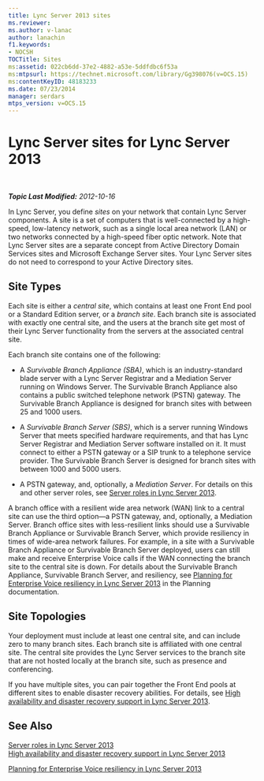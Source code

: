 ```yaml
---
title: Lync Server 2013 sites
ms.reviewer: 
ms.author: v-lanac
author: lanachin
f1.keywords:
- NOCSH
TOCTitle: Sites
ms:assetid: 022cb6dd-37e2-4882-a53e-5ddfdbc6f53a
ms:mtpsurl: https://technet.microsoft.com/library/Gg398076(v=OCS.15)
ms:contentKeyID: 48183233
ms.date: 07/23/2014
manager: serdars
mtps_version: v=OCS.15
---
```


<div data-xmlns="http://www.w3.org/1999/xhtml">

<div class="topic" data-xmlns="http://www.w3.org/1999/xhtml" data-msxsl="urn:schemas-microsoft-com:xslt" data-cs="http://msdn.microsoft.com/en-us/">

<div data-asp="http://msdn2.microsoft.com/asp">

# Lync Server sites for Lync Server 2013

</div>

<div id="mainSection">

<div id="mainBody">

<span> </span>

_**Topic Last Modified:** 2012-10-16_

In Lync Server, you define *sites* on your network that contain Lync Server components. A site is a set of computers that is well-connected by a high-speed, low-latency network, such as a single local area network (LAN) or two networks connected by a high-speed fiber optic network. Note that Lync Server sites are a separate concept from Active Directory Domain Services sites and Microsoft Exchange Server sites. Your Lync Server sites do not need to correspond to your Active Directory sites.

<div>

## Site Types

Each site is either a *central site*, which contains at least one Front End pool or a Standard Edition server, or a *branch site*. Each branch site is associated with exactly one central site, and the users at the branch site get most of their Lync Server functionality from the servers at the associated central site.

Each branch site contains one of the following:

  - A *Survivable Branch Appliance (SBA)*, which is an industry-standard blade server with a Lync Server Registrar and a Mediation Server running on Windows Server. The Survivable Branch Appliance also contains a public switched telephone network (PSTN) gateway. The Survivable Branch Appliance is designed for branch sites with between 25 and 1000 users.

  - A *Survivable Branch Server (SBS)*, which is a server running Windows Server that meets specified hardware requirements, and that has Lync Server Registrar and Mediation Server software installed on it. It must connect to either a PSTN gateway or a SIP trunk to a telephone service provider. The Survivable Branch Server is designed for branch sites with between 1000 and 5000 users.

  - A PSTN gateway, and, optionally, a *Mediation Server*. For details on this and other server roles, see [Server roles in Lync Server 2013](lync-server-2013-server-roles.md).

A branch office with a resilient wide area network (WAN) link to a central site can use the third option—a PSTN gateway, and, optionally, a Mediation Server. Branch office sites with less-resilient links should use a Survivable Branch Appliance or Survivable Branch Server, which provide resiliency in times of wide-area network failures. For example, in a site with a Survivable Branch Appliance or Survivable Branch Server deployed, users can still make and receive Enterprise Voice calls if the WAN connecting the branch site to the central site is down. For details about the Survivable Branch Appliance, Survivable Branch Server, and resiliency, see [Planning for Enterprise Voice resiliency in Lync Server 2013](lync-server-2013-planning-for-enterprise-voice-resiliency.md) in the Planning documentation.

</div>

<div>

## Site Topologies

Your deployment must include at least one central site, and can include zero to many branch sites. Each branch site is affiliated with one central site. The central site provides the Lync Server services to the branch site that are not hosted locally at the branch site, such as presence and conferencing.

If you have multiple sites, you can pair together the Front End pools at different sites to enable disaster recovery abilities. For details, see [High availability and disaster recovery support in Lync Server 2013](lync-server-2013-high-availability-and-disaster-recovery-support.md).

</div>

<div>

## See Also


[Server roles in Lync Server 2013](lync-server-2013-server-roles.md)  
[High availability and disaster recovery support in Lync Server 2013](lync-server-2013-high-availability-and-disaster-recovery-support.md)  


[Planning for Enterprise Voice resiliency in Lync Server 2013](lync-server-2013-planning-for-enterprise-voice-resiliency.md)  
  

</div>

</div>

<span> </span>

</div>

</div>

</div>


